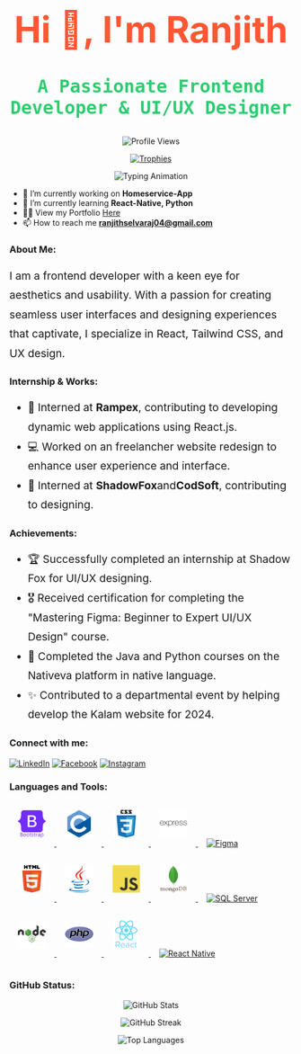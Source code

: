 <h1 align="center" style="font-size: 4rem; color: #FF5733;">Hi 👋, I'm Ranjith</h1>
<h3 align="center" style="font-family: 'sans-serif', monospace; color: #2ECC71; font-size: 2rem;">A Passionate Frontend Developer & UI/UX Designer</h3>

<p align="center">
  <img src="https://komarev.com/ghpvc/?username=ranjiths-17904&label=Profile%20views&color=0e75b6&style=flat" alt="Profile Views" />
</p>

<p align="center">
  <a href="https://github.com/ryo-ma/github-profile-trophy">
    <img src="https://github-profile-trophy.vercel.app/?username=ranjiths-17904&theme=radical&no-frame=true&row=1&column=7" alt="Trophies" />
  </a>
</p>

<p align="center">
  <img src="https://readme-typing-svg.herokuapp.com?font=Fira+Code&size=32&duration=4000&pause=1000&color=FFF94C&center=true&width=800&lines=Frontend+Developer+%7C+UI%2FUX+Designer;Passionate+about+React%2C+Tailwind+CSS;Building+Innovative+Web+Applications" alt="Typing Animation" />
</p>

- 🔭 I’m currently working on **Homeservice-App**
- 🌱 I’m currently learning **React-Native, Python**
- 👨‍💻 View my Portfolio [Here](https://react-portfolio-ranjiths.onrender.com/)
- 📫 How to reach me **ranjithselvaraj04@gmail.com**

<h3 align="left">About Me:</h3>
<p style="font-size: 1.2rem; line-height: 1.8;">
  I am a frontend developer with a keen eye for aesthetics and usability. With a passion for creating seamless user interfaces and designing experiences that captivate, I specialize in React, Tailwind CSS, and UX design.
</p>

<h3 align="left">Internship & Works:</h3>
<ul style="font-size: 1.2rem; line-height: 1.8;">
  <li>🌟 Interned at <strong>Rampex</strong>, contributing to developing dynamic web applications using React.js.</li>
  <li>💻 Worked on an freelancher website redesign to enhance user experience and interface.</li>
  <li>🚀 Interned at <strong>ShadowFox</strong>and<strong>CodSoft</strong>, contributing to designing.</li>
</ul>

<h3 align="left">Achievements:</h3>
<ul style="font-size: 1.2rem; line-height: 1.8;">
  <li>🏆 Successfully completed an internship at Shadow Fox for UI/UX designing.</li>
  <li>🎖️ Received certification for completing the "Mastering Figma: Beginner to Expert UI/UX Design" course.</li>
  <li>📜 Completed the Java and Python courses on the Nativeva platform in native language.</li>
  <li>✨ Contributed to a departmental event by helping develop the Kalam website for 2024.</li>
</ul>

<h3 align="left">Connect with me:</h3>
<p align="left gap-10">
  <a href="https://linkedin.com/in/ranjith-s-435362277" target="_blank"><img align="center" src="https://raw.githubusercontent.com/rahuldkjain/github-profile-readme-generator/master/src/images/icons/Social/linked-in-alt.svg" alt="LinkedIn" height="30" width="40" /></a>
  <a href="https://fb.com/ranjith.subha.3" target="_blank"><img align="center" src="https://raw.githubusercontent.com/rahuldkjain/github-profile-readme-generator/master/src/images/icons/Social/facebook.svg" alt="Facebook" height="30" width="40" /></a>
  <a href="https://instagram.com/kindly__fellow_rs/" target="_blank"><img align="center" src="https://raw.githubusercontent.com/rahuldkjain/github-profile-readme-generator/master/src/images/icons/Social/instagram.svg" alt="Instagram" height="30" width="40" /></a>
</p>

<h3 align="left">Languages and Tools:</h3>
<p align="left">
  <a href="https://getbootstrap.com" target="_blank" rel="noreferrer"> <img src="https://raw.githubusercontent.com/devicons/devicon/master/icons/bootstrap/bootstrap-plain-wordmark.svg" alt="Bootstrap" width="50" height="50" style="margin: 15px;" /> </a>
  <a href="https://www.w3schools.com/c/" target="_blank" rel="noreferrer"> <img src="https://raw.githubusercontent.com/devicons/devicon/master/icons/c/c-original.svg" alt="C" width="50" height="50" style="margin: 15px;" /> </a>
  <a href="https://www.w3schools.com/css/" target="_blank" rel="noreferrer"> <img src="https://raw.githubusercontent.com/devicons/devicon/master/icons/css3/css3-original-wordmark.svg" alt="CSS3" width="50" height="50" style="margin: 15px;" /> </a>
  <a href="https://expressjs.com" target="_blank" rel="noreferrer"> <img src="https://raw.githubusercontent.com/devicons/devicon/master/icons/express/express-original-wordmark.svg" alt="Express" width="50" height="50" style="margin: 15px;" /> </a>
  <a href="https://www.figma.com/" target="_blank" rel="noreferrer"> <img src="https://www.vectorlogo.zone/logos/figma/figma-icon.svg" alt="Figma" width="50" height="50" style="margin: 15px;" /> </a>
  <a href="https://www.w3.org/html/" target="_blank" rel="noreferrer"> <img src="https://raw.githubusercontent.com/devicons/devicon/master/icons/html5/html5-original-wordmark.svg" alt="HTML5" width="50" height="50" style="margin: 15px;" /> </a>
  <a href="https://www.java.com" target="_blank" rel="noreferrer"> <img src="https://raw.githubusercontent.com/devicons/devicon/master/icons/java/java-original.svg" alt="Java" width="50" height="50" style="margin: 15px;" /> </a>
  <a href="https://developer.mozilla.org/en-US/docs/Web/JavaScript" target="_blank" rel="noreferrer"> <img src="https://raw.githubusercontent.com/devicons/devicon/master/icons/javascript/javascript-original.svg" alt="JavaScript" width="50" height="50" style="margin: 15px;" /> </a>
  <a href="https://www.mongodb.com/" target="_blank" rel="noreferrer"> <img src="https://raw.githubusercontent.com/devicons/devicon/master/icons/mongodb/mongodb-original-wordmark.svg" alt="MongoDB" width="50" height="50" style="margin: 15px;" /> </a>
  <a href="https://www.microsoft.com/en-us/sql-server" target="_blank" rel="noreferrer"> <img src="https://www.svgrepo.com/show/303229/microsoft-sql-server-logo.svg" alt="SQL Server" width="50" height="50" style="margin: 15px;" /> </a>
  <a href="https://nodejs.org" target="_blank" rel="noreferrer"> <img src="https://raw.githubusercontent.com/devicons/devicon/master/icons/nodejs/nodejs-original-wordmark.svg" alt="Node.js" width="50" height="50" style="margin: 15px;" /> </a>
  <a href="https://www.php.net" target="_blank" rel="noreferrer"> <img src="https://raw.githubusercontent.com/devicons/devicon/master/icons/php/php-original.svg" alt="PHP" width="50" height="50" style="margin: 15px;" /> </a>
  <a href="https://reactjs.org/" target="_blank" rel="noreferrer"> <img src="https://raw.githubusercontent.com/devicons/devicon/master/icons/react/react-original-wordmark.svg" alt="React" width="50" height="50" style="margin: 15px;" /> </a>
  <a href="https://reactnative.dev/" target="_blank" rel="noreferrer"> <img src="https://reactnative.dev/img/header_logo.svg" alt="React Native" width="50" height="50" style="margin: 15px;" /> </a>
</p>

<h3 align="left">GitHub Status:</h3>
<p align="center">
  <img src="https://github-readme-stats.vercel.app/api?username=ranjiths-17904&show_icons=true&theme=radical" alt="GitHub Stats" />
</p>
<p align="center">
  <img src="https://github-readme-streak-stats.herokuapp.com/?user=ranjiths-17904&theme=radical" alt="GitHub Streak" />
</p>
<p align="center">
  <img src="https://github-readme-stats.vercel.app/api/top-langs/?username=ranjiths-17904&layout=compact&theme=radical" alt="Top Languages" />
</p>
